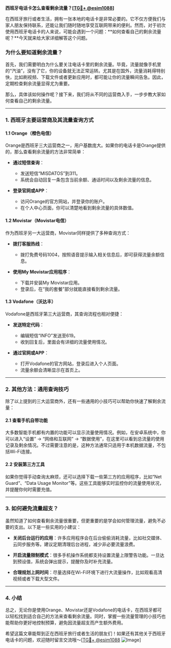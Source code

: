 **西班牙电话卡怎么查看剩余流量？[[TG💪+ @esim1088](https://t.me/s/esim1088)]**

在西班牙旅行或者生活，拥有一张本地的电话卡是非常必要的。它不仅方便我们与家人朋友保持联系，还能让我们随时随地享受互联网带来的便利。然而，对于初次使用西班牙电话卡的人来说，可能会遇到一个问题：**如何查看自己的剩余流量呢？**今天就来给大家详细解答这个问题。

### **为什么要知道剩余流量？**
首先，我们需要明白为什么要关注电话卡里的剩余流量。毕竟，流量就像手机里的“汽油”，没有了它，你的设备就无法正常运转。尤其是在国外，流量消耗得特别快，比如刷视频、下载文件或者更新应用时，都可能让你的流量瞬间告急。因此，定期检查剩余流量显得尤为重要。

那么，具体该如何操作呢？接下来，我们将从不同的运营商入手，一步步教大家如何查看自己的剩余流量。

---

### **1. 西班牙主要运营商及其流量查询方式**

#### **1.1 Orange（橙色电信）**
Orange是西班牙三大运营商之一，用户基数庞大。如果你的电话卡是Orange提供的，那么查看剩余流量的方法非常简单：

- **通过短信查询**：
  - 发送短信“MISDATOS”到311。
  - 系统会自动回复一条包含当前余额、通话时间以及剩余流量的信息。
  
- **登录官网或APP**：
  - 访问Orange的官方网站，并登录你的账户。
  - 在个人中心页面，你可以清楚地看到剩余流量的具体数值。

#### **1.2 Movistar（Movistar电信）**
作为西班牙另一大运营商，Movistar同样提供了多种查询方式：

- **拨打客服热线**：
  - 拨打免费号码1004，按照语音提示输入相关信息后，即可获得流量余额信息。
  
- **使用My Movistar应用程序**：
  - 下载并安装My Movistar应用。
  - 登录后，在“我的套餐”部分就能直接看到剩余流量。

#### **1.3 Vodafone（沃达丰）**
Vodafone是西班牙第三大运营商，其查询流程也相对便捷：

- **发送特定代码**：
  - 编辑短信“INFO”发送至619。
  - 收到回复后，里面会有详细的流量使用情况。
  
- **通过官网或APP**：
  - 打开Vodafone的官方网站，登录后进入个人页面。
  - 流量余额会清晰显示在首页上。

---

### **2. 其他方法：通用查询技巧**

除了以上提到的三大运营商外，还有一些通用的小技巧可以帮助你快速了解剩余流量：

#### **2.1 查看手机自带功能**
大多数智能手机都有内置的功能可以显示流量使用情况。例如，在安卓系统中，你可以进入“设置” -> “网络和互联网” -> “数据使用”，在这里可以看到总流量的使用记录及剩余情况。不过需要注意的是，这种方法通常只适用于本机数据流量，不包括Wi-Fi连接。

#### **2.2 安装第三方工具**
如果你觉得手动查询太麻烦，还可以选择下载一些第三方的应用程序，比如“Net Guard”、“Data Usage Monitor”等。这些工具能够实时监控你的流量使用状况，并提醒你何时需要充值。

---

### **3. 如何避免流量超支？**

虽然知道了如何查看剩余流量很重要，但更重要的是学会如何管理流量，避免不必要的支出。以下是一些实用的小建议：

- **关闭后台运行的应用**：许多应用程序会在后台偷偷消耗流量，比如社交媒体、云同步服务等。建议定期清理后台进程，减少非必要流量浪费。
  
- **开启流量限制模式**：很多手机操作系统都支持设置流量上限警告功能。一旦达到预设值，系统会弹出提示，提醒你及时补充流量。

- **合理规划上网时间**：尽量选择在Wi-Fi环境下进行大流量操作，比如观看高清视频或者下载大型文件。

---

### **4. 小结**

总之，无论你是使用Orange、Movistar还是Vodafone的电话卡，在西班牙都可以轻松找到适合自己的方法来查看剩余流量。同时，掌握一些流量管理的小技巧也能帮助你更好地控制预算，避免因流量超支而产生额外费用。

希望这篇文章能帮到正在西班牙旅行或者生活的朋友们！如果还有其他关于西班牙电话卡的问题，欢迎随时留言交流哦～[[TG💪+ @esim1088](https://t.me/s/esim1088) ![Image](https://i.postimg.cc/4NQfJmqS/Snipaste-2025-05-13-00-14-12.png)]